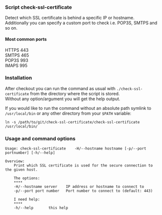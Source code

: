 ### Script check-ssl-certificate
Detect which SSL certificate is behind a specific IP or hostname.  
Additionally you can specify a custom port to check i.e. POP3S, SMTPS and so on.

#### Most common ports
HTTPS 443  
SMTPS 465  
POP3S 993  
IMAPS 995

### Installation
After checkout you can run the command as usual with ```./check-ssl-certificate``` from the directory where the script is stored.  
Without any option/argument you will get the help output.  
  
If you would like to run the command without an absolute path symlink to ```/usr/local/bin``` or any other directory from your ```$PATH``` variable:  
```
ln -s /path/to/git/check-ssl-certificate/check-ssl-certificate /usr/local/bin/
```

### Usage and command options
```
Usage: check-ssl-certificate	-H/--hostname hostname [-p/--port portnumber] [-h/--help]

Overview:
	Print which SSL certificate is used for the secure connection to the given host.

	The options:
	****
	-H/--hostname server	IP address or hostname to connect to
	-p/--port port number	Port number to connect to (default: 443)

	I need help:
	****
	-h/--help		this help
```
